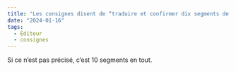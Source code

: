 ```yaml
---
title: "Les consignes disent de “traduire et confirmer dix segments de votre choix”. Est-ce que ça veut dire 10 segments en tout ou 10 segments par document ?"
date: "2024-01-16"
tags:
  - Éditeur
  - consignes
---
```


Si ce n’est pas précisé, c’est 10 segments en tout.

